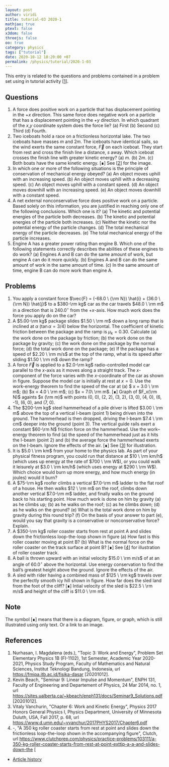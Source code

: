 ```yaml
---
layout: post
author: viridi
title: tutorial-03 2020-1
mathjax: true
ptext: false
x3dom: false
threejs: false
oo: true
category: physics
tags: ["tutorial"]
date: 2020-10-12 18:20:00 +07
permalink: /physics/tutorial/2020-1-03
---
```

This entry is related to the questions and problems contained in a problem set using in tutorial activity [[1](#ref1)].


## Questions
1. A force does positive work on a particle that has displacement pointing in the $+x$ direction. This same force does negative work on a particle that has a displacement pointing in the $+y$ direction. In which quadrant of the $x$,$y$ coordinate system does the force lie? (a) First (b) Second (c) Third (d) Fourth.
2. Two iceboats hold a race on a frictionless horizontal lake. The two iceboats have masses $m$ and $2m$. The iceboats have identical sails, so the wind exerts the same constant force, $\vec{F}$ on each iceboat. They start from rest and cross the finish line a distance, $s$ away. Which iceboat crosses the finish line with greater kinetic energy? (a) $m$. (b) $2m$. (c) Both boats have the same kinetic energy. [&#8718;] See [[2](#ref2)] for the image.
3. In which one or more of the following situations is the principle of conservation of mechanical energy obeyed? (a) An object moves uphill with an increasing speed. (b) An object moves uphill with a decreasing speed. (c) An object moves uphill with a constant speed. (d) An object moves downhill with an increasing speed. (e) An object moves downhill with a constant speed.
4. A net external nonconservative force does positive work on a particle. Based solely on this information, you are justified in reaching only one of the following conclusions. Which one is it? (a) The kinetic and potential energies of the particle both decreases. (b) The kinetic and potential energies of the particle both increases. (c) Neither the kinetic nor the potential energy of the particle changes. (d) The total mechanical energy of the particle decreases. (e) The total mechanical energy of the particle increases.
5. Engine A has a greater power rating than engine B. Which one of the following statements correctly describes the abilities of these engines to do work? (a) Engines A and B can do the same amount of work, but engine A can do it more quickly. (b) Engines A and B can do the same amount of work in the same amount of time. (c) In the same amount of time, engine B can do more work than engine A.


## Problems
1. You apply a constant force $\vec{F} = (-68.0 \ {\rm N}) \hat{i} + (36.0 \ {\rm N}) \hat{j}$ to a $380-\rm kg$ car as the car travels $48.0 \ \rm m$ in a direction that is $240.0^\circ$ from the $+x$-axis. How much work does the force you apply do on the car?
2. A $5.00-\rm kg$ package slides $1.50 \ \rm m$ down a long ramp that is inclined at $\alpha$ ($\tan \alpha = 3/4$) below the horizontal. The coefficient of kinetic friction between the package and the ramp is $\mu_k = 0.30$. Calculate (a) the work done on the package by friction; (b) the work done on the package by gravity; (c) the work done on the package by the normal force; (d) the total work done on the package; (e) If the package has a speed of $2.20 \ \rm m/s$ at the top of the ramp, what is its speed after sliding $1.50 \ \rm m$ down the ramp?
3. A force $\vec{F}$ is applied to a $2.0-\rm kg$ radio-controlled model car parallel to the $x$-axis as it moves along a straight track. The $x$-component of the force varies with the $x$-coordinate of the car as shown in figure. Suppose the model car is initially at rest at $x = 0$. Use the work-energy theorem to find the speed of the car at (a) $ x = 3.0 \ \rm m$; (b) $x = 4.0 \ \rm m$; (c) $x = 7.0\ \rm m$. [&#8718;] Graph of $F_x(\rm N)$ againts $x (\rm m)$ with points (0, 0), (2, 2), (3, 2), (3, 0), (4, 0), (6, -1), (6, 0), and (7, 0).
4. The $200-\rm kg$ steel hammerhead of a pile driver is lifted $3.00 \ \rm m$ above the top of a vertical I-beam (point 1) being driven into the ground. The hammerhead is then dropped, driving the I-beam $7.4 \ \rm cm$ deeper into the ground (point 3). The vertical guide rails exert a constant $60-\rm N$ friction force on the hammerhead. Use the work–energy theorem to find (a) the speed of the hammerhead just as it hits the I-beam (point 2) and (b) the average force the hammerhead exerts on the I-beam. Ignore the effects of the air. [&#8718;] See [[3](#ref3)] for illustration.
5. It is $5.0 \ \rm km$ from your home to the physics lab. As part of your physical fitness program, you could run that distance at $10 \ \rm km/h$ (which uses up energy at the rate of $700 \ \rm W$), or you could walk it leisurely at $3.0 \ \rm km/h$ (which uses energy at $290 \ \rm W$). Which choice would burn up more energy, and how much energy (in joules) would it burn?
6. A $75-\rm kg$ roofer climbs a vertical $7.0-\rm m$ ladder to the flat roof of a house. He then walks $12 \ \rm m$ on the roof, climbs down another vertical $7.0-\rm m$ ladder, and finally walks on the ground back to his starting point. How much work is done on him by gravity (a) as he climbs up; (b) as he walks on the roof; (c) as he climbs down; (d) as he walks on the ground? (e) What is the total work done on him by gravity during this round trip? (f) On the basis of your answer to part (e), would you say that gravity is a conservative or nonconservative force? Explain.
7. A $350-\rm kg$ roller coaster starts from rest at point A and slides down the frictionless loop-the-loop shown in figure (a) How fast is this roller coaster moving at point B? (b) What is the normal force on the roller coaster on the track surface at point B? [&#8718;] See [[4](#ref4)] for illustration of roller coaster track.
8. A ball is thrown upward with an initial velocity $15.0 \ \rm m/s$ of at an angle of $60.0^\circ$ above the horizontal. Use energy conservation to find the ball’s greatest height above the ground. Ignore the effects of the air.
9. A sled with rider having a combined mass of $125 \ \rm kg$ travels over the perfectly smooth icy hill shown in figure. How far does the sled land from the foot of the cliff? [&#8718;] Intial velocity of the sled is $22.5 \ \rm m/s$ and height of the cliff is $11.0 \ \rm m$.


## Note
The symbol [&#8718;] means that there is a diagram, figure, or graph, which is still illustrated using only text. Or a link to an image.


## References
1. <a name="ref1"></a>Nurhasan, I. Magdalena (eds.), "Topic 3: Work and Energy", Problem Set Elementary Physics 1B (FI-1102), 1st Semester, Academic Year 2020-2021, Physics Study Program, Faculty of Mathematics and Natural Sciences, Institut Teknologi Bandung, Indonesia, url <https://fmipa.itb.ac.id/fisika-dasar> [20201012].
2. <a name="ref2"></a>Kevin Beach, "Seminar 9: Linear Impulse and
Momentum", ENPH 131, Faculty of Engineering and Departement of Physics, 24 Mar 2014, no. 1, url <https://sites.ualberta.ca/~kbeach/enph131/docs/Seminar9_Solutions.pdf> [20201012].
3. <a name="ref3"></a>Vitaly Vanchurin, "Chapter 6: Work and Kinetic Energy", Physics 2017 Honors General Physics I, Physics Department, University of Minnesota Duluth, USA, Fall 2017, p. 68, url <https://www.d.umn.edu/~vvanchur/2017PHYS2017/Chapter6.pdf>
4. <a name="ref4"></a>-, "A 350 kg roller coaster starts from rest at point and slides down the frictionless loop-the-loop shown in the accompanying figure", Clutch, url <https://www.clutchprep.com/physics/practice-problems/103111/a-350-kg-roller-coaster-starts-from-rest-at-point-exttip-a-a-and-slides-down-the> [

+ [Article history](https://github.com/butiran/butiran.github.io/commits/master/_posts/phys/tutorial/2020-10-12-tutorial-03-2020-1.md)
